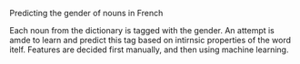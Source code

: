 Predicting the gender of nouns in French


Each noun from the dictionary is tagged with the gender. An attempt is amde to learn and predict this tag based on intirnsic properties of the word itelf. 
Features are decided first manually, and then using machine learning.

